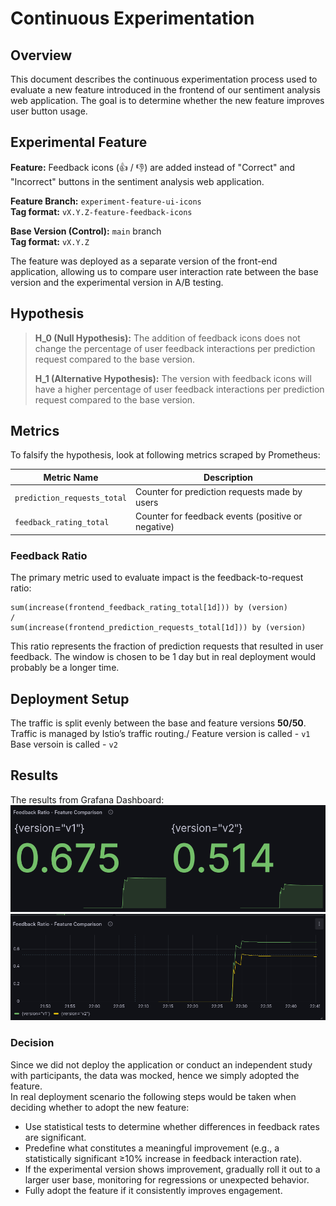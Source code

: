 # Continuous Experimentation

## Overview

This document describes the continuous experimentation process used to evaluate a new feature introduced in the frontend of our sentiment analysis web application. The goal is to determine whether the new feature improves user button usage.

## Experimental Feature

**Feature:** Feedback icons (👍 / 👎) are added instead of "Correct" and "Incorrect" buttons in the sentiment analysis web application.

**Feature Branch:** `experiment-feature-ui-icons`  
**Tag format:** `vX.Y.Z-feature-feedback-icons`

**Base Version (Control):** `main` branch  
**Tag format:** `vX.Y.Z`

The feature was deployed as a separate version of the front-end application, allowing us to compare user interaction rate between the base version and the experimental version in A/B testing. 

## Hypothesis

> **H_0 (Null Hypothesis):** The addition of feedback icons does not change the percentage of user feedback interactions per prediction request compared to the base version.
>
> **H_1 (Alternative Hypothesis):** The version with feedback icons will have a higher percentage of user feedback interactions per prediction request compared to the base version.

## Metrics

To falsify the hypothesis, look at following metrics scraped by Prometheus:

| Metric Name                     | Description                                             |
|---------------------------------|---------------------------------------------------------|
| `prediction_requests_total`     | Counter for prediction requests made by users           |
| `feedback_rating_total`         | Counter for feedback events (positive or negative)      |

### Feedback Ratio
The primary metric used to evaluate impact is the feedback-to-request ratio:
```
sum(increase(frontend_feedback_rating_total[1d])) by (version)
/
sum(increase(frontend_prediction_requests_total[1d])) by (version)
```

This ratio represents the fraction of prediction requests that resulted in user feedback. The window is chosen to be 1 day but in real deployment would probably be a longer time.

## Deployment Setup

The traffic is split evenly between the base and feature versions **50/50**. Traffic is managed by Istio’s traffic routing./
Feature version is called - `v1`\
Base versoin is called - `v2`

## Results
The results from Grafana Dashboard:
![metric](images/FeedbackGrafana.png)
![metric2](images/FeedbackGrafana_2.png)

### Decision
Since we did not deploy the application or conduct an independent study with participants, the data was mocked, hence we simply adopted the feature.\
In real deployment scenario the following steps would be taken when deciding whether to adopt the new feature:
 - Use statistical tests to determine whether differences in feedback rates are significant.
 - Predefine what constitutes a meaningful improvement (e.g., a statistically significant ≥10% increase in feedback interaction rate).
 - If the experimental version shows improvement, gradually roll it out to a larger user base, monitoring for regressions or unexpected behavior.
 - Fully adopt the feature if it consistently improves engagement.